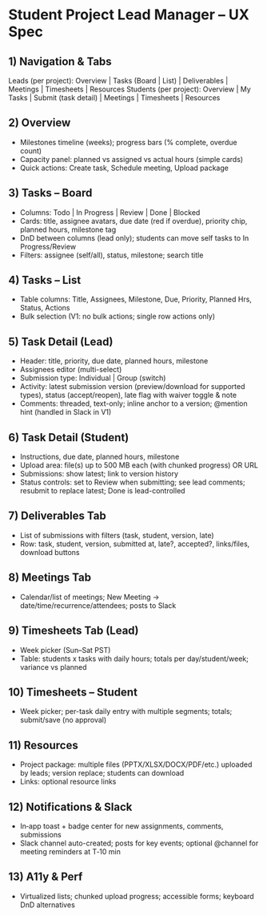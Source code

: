 # Student Project Lead Manager – UX Spec

## 1) Navigation & Tabs
Leads (per project): Overview | Tasks (Board | List) | Deliverables | Meetings | Timesheets | Resources
Students (per project): Overview | My Tasks | Submit (task detail) | Meetings | Timesheets | Resources

## 2) Overview
- Milestones timeline (weeks); progress bars (% complete, overdue count)
- Capacity panel: planned vs assigned vs actual hours (simple cards)
- Quick actions: Create task, Schedule meeting, Upload package

## 3) Tasks – Board
- Columns: Todo | In Progress | Review | Done | Blocked
- Cards: title, assignee avatars, due date (red if overdue), priority chip, planned hours, milestone tag
- DnD between columns (lead only); students can move self tasks to In Progress/Review
- Filters: assignee (self/all), status, milestone; search title

## 4) Tasks – List
- Table columns: Title, Assignees, Milestone, Due, Priority, Planned Hrs, Status, Actions
- Bulk selection (V1: no bulk actions; single row actions only)

## 5) Task Detail (Lead)
- Header: title, priority, due date, planned hours, milestone
- Assignees editor (multi-select)
- Submission type: Individual | Group (switch)
- Activity: latest submission version (preview/download for supported types), status (accept/reopen), late flag with waiver toggle & note
- Comments: threaded, text-only; inline anchor to a version; @mention hint (handled in Slack in V1)

## 6) Task Detail (Student)
- Instructions, due date, planned hours, milestone
- Upload area: file(s) up to 500 MB each (with chunked progress) OR URL
- Submissions: show latest; link to version history
- Status controls: set to Review when submitting; see lead comments; resubmit to replace latest; Done is lead-controlled

## 7) Deliverables Tab
- List of submissions with filters (task, student, version, late)
- Row: task, student, version, submitted at, late?, accepted?, links/files, download buttons

## 8) Meetings Tab
- Calendar/list of meetings; New Meeting → date/time/recurrence/attendees; posts to Slack

## 9) Timesheets Tab (Lead)
- Week picker (Sun–Sat PST)
- Table: students x tasks with daily hours; totals per day/student/week; variance vs planned

## 10) Timesheets – Student
- Week picker; per-task daily entry with multiple segments; totals; submit/save (no approval)

## 11) Resources
- Project package: multiple files (PPTX/XLSX/DOCX/PDF/etc.) uploaded by leads; version replace; students can download
- Links: optional resource links

## 12) Notifications & Slack
- In‑app toast + badge center for new assignments, comments, submissions
- Slack channel auto-created; posts for key events; optional @channel for meeting reminders at T‑10 min

## 13) A11y & Perf
- Virtualized lists; chunked upload progress; accessible forms; keyboard DnD alternatives
